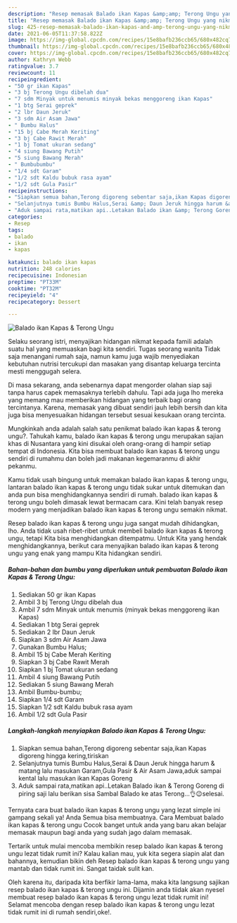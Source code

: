 ```yaml
---
description: "Resep memasak Balado ikan Kapas &amp;amp; Terong Ungu yang nikmat dan Mudah Dibuat"
title: "Resep memasak Balado ikan Kapas &amp;amp; Terong Ungu yang nikmat dan Mudah Dibuat"
slug: 425-resep-memasak-balado-ikan-kapas-and-amp-terong-ungu-yang-nikmat-dan-mudah-dibuat
date: 2021-06-05T11:37:58.822Z
image: https://img-global.cpcdn.com/recipes/15e8bafb236ccb65/680x482cq70/balado-ikan-kapas-terong-ungu-foto-resep-utama.jpg
thumbnail: https://img-global.cpcdn.com/recipes/15e8bafb236ccb65/680x482cq70/balado-ikan-kapas-terong-ungu-foto-resep-utama.jpg
cover: https://img-global.cpcdn.com/recipes/15e8bafb236ccb65/680x482cq70/balado-ikan-kapas-terong-ungu-foto-resep-utama.jpg
author: Kathryn Webb
ratingvalue: 3.7
reviewcount: 11
recipeingredient:
- "50 gr ikan Kapas"
- "3 bj Terong Ungu dibelah dua"
- "7 sdm Minyak untuk menumis minyak bekas menggoreng ikan Kapas"
- "1 btg Serai geprek"
- "2 lbr Daun Jeruk"
- "3 sdm Air Asam Jawa"
- " Bumbu Halus"
- "15 bj Cabe Merah Keriting"
- "3 bj Cabe Rawit Merah"
- "1 bj Tomat ukuran sedang"
- "4 siung Bawang Putih"
- "5 siung Bawang Merah"
- " Bumbubumbu"
- "1/4 sdt Garam"
- "1/2 sdt Kaldu bubuk rasa ayam"
- "1/2 sdt Gula Pasir"
recipeinstructions:
- "Siapkan semua bahan,Terong digoreng sebentar saja,ikan Kapas digoreng hingga kering,tiriskan"
- "Selanjutnya tumis Bumbu Halus,Serai &amp; Daun Jeruk hingga harum &amp; matang lalu masukan Garam,Gula Pasir &amp; Air Asam Jawa,aduk sampai kental lalu masukan ikan Kapas Goreng"
- "Aduk sampai rata,matikan api..Letakan Balado ikan &amp; Terong Goreng di piring saji lalu berikan sisa Sambal Balado ke atas Terong...👌😉selesai."
categories:
- Resep
tags:
- balado
- ikan
- kapas

katakunci: balado ikan kapas 
nutrition: 248 calories
recipecuisine: Indonesian
preptime: "PT33M"
cooktime: "PT32M"
recipeyield: "4"
recipecategory: Dessert

---
```



![Balado ikan Kapas &amp; Terong Ungu](https://img-global.cpcdn.com/recipes/15e8bafb236ccb65/680x482cq70/balado-ikan-kapas-terong-ungu-foto-resep-utama.jpg)

Selaku seorang istri, menyajikan hidangan nikmat kepada famili adalah suatu hal yang memuaskan bagi kita sendiri. Tugas seorang  wanita Tidak saja menangani rumah saja, namun kamu juga wajib menyediakan kebutuhan nutrisi tercukupi dan masakan yang disantap keluarga tercinta mesti menggugah selera.

Di masa  sekarang, anda sebenarnya dapat mengorder olahan siap saji tanpa harus capek memasaknya terlebih dahulu. Tapi ada juga lho mereka yang memang mau memberikan hidangan yang terbaik bagi orang tercintanya. Karena, memasak yang dibuat sendiri jauh lebih bersih dan kita juga bisa menyesuaikan hidangan tersebut sesuai kesukaan orang tercinta. 



Mungkinkah anda adalah salah satu penikmat balado ikan kapas &amp; terong ungu?. Tahukah kamu, balado ikan kapas &amp; terong ungu merupakan sajian khas di Nusantara yang kini disukai oleh orang-orang di hampir setiap tempat di Indonesia. Kita bisa membuat balado ikan kapas &amp; terong ungu sendiri di rumahmu dan boleh jadi makanan kegemaranmu di akhir pekanmu.

Kamu tidak usah bingung untuk memakan balado ikan kapas &amp; terong ungu, lantaran balado ikan kapas &amp; terong ungu tidak sukar untuk ditemukan dan anda pun bisa menghidangkannya sendiri di rumah. balado ikan kapas &amp; terong ungu boleh dimasak lewat bermacam cara. Kini telah banyak resep modern yang menjadikan balado ikan kapas &amp; terong ungu semakin nikmat.

Resep balado ikan kapas &amp; terong ungu juga sangat mudah dihidangkan, lho. Anda tidak usah ribet-ribet untuk membeli balado ikan kapas &amp; terong ungu, tetapi Kita bisa menghidangkan ditempatmu. Untuk Kita yang hendak menghidangkannya, berikut cara menyajikan balado ikan kapas &amp; terong ungu yang enak yang mampu Kita hidangkan sendiri.

<!--inarticleads1-->

##### Bahan-bahan dan bumbu yang diperlukan untuk pembuatan Balado ikan Kapas &amp; Terong Ungu:

1. Sediakan 50 gr ikan Kapas
1. Ambil 3 bj Terong Ungu dibelah dua
1. Ambil 7 sdm Minyak untuk menumis (minyak bekas menggoreng ikan Kapas)
1. Sediakan 1 btg Serai geprek
1. Sediakan 2 lbr Daun Jeruk
1. Siapkan 3 sdm Air Asam Jawa
1. Gunakan  Bumbu Halus;
1. Ambil 15 bj Cabe Merah Keriting
1. Siapkan 3 bj Cabe Rawit Merah
1. Siapkan 1 bj Tomat ukuran sedang
1. Ambil 4 siung Bawang Putih
1. Sediakan 5 siung Bawang Merah
1. Ambil  Bumbu-bumbu;
1. Siapkan 1/4 sdt Garam
1. Siapkan 1/2 sdt Kaldu bubuk rasa ayam
1. Ambil 1/2 sdt Gula Pasir




<!--inarticleads2-->

##### Langkah-langkah menyiapkan Balado ikan Kapas &amp; Terong Ungu:

1. Siapkan semua bahan,Terong digoreng sebentar saja,ikan Kapas digoreng hingga kering,tiriskan
1. Selanjutnya tumis Bumbu Halus,Serai &amp; Daun Jeruk hingga harum &amp; matang lalu masukan Garam,Gula Pasir &amp; Air Asam Jawa,aduk sampai kental lalu masukan ikan Kapas Goreng
1. Aduk sampai rata,matikan api..Letakan Balado ikan &amp; Terong Goreng di piring saji lalu berikan sisa Sambal Balado ke atas Terong...👌😉selesai.




Ternyata cara buat balado ikan kapas &amp; terong ungu yang lezat simple ini gampang sekali ya! Anda Semua bisa membuatnya. Cara Membuat balado ikan kapas &amp; terong ungu Cocok banget untuk anda yang baru akan belajar memasak maupun bagi anda yang sudah jago dalam memasak.

Tertarik untuk mulai mencoba membikin resep balado ikan kapas &amp; terong ungu lezat tidak rumit ini? Kalau kalian mau, yuk kita segera siapin alat dan bahannya, kemudian bikin deh Resep balado ikan kapas &amp; terong ungu yang mantab dan tidak rumit ini. Sangat taidak sulit kan. 

Oleh karena itu, daripada kita berfikir lama-lama, maka kita langsung sajikan resep balado ikan kapas &amp; terong ungu ini. Dijamin anda tiidak akan nyesel membuat resep balado ikan kapas &amp; terong ungu lezat tidak rumit ini! Selamat mencoba dengan resep balado ikan kapas &amp; terong ungu lezat tidak rumit ini di rumah sendiri,oke!.

